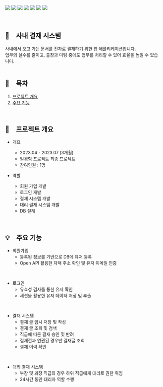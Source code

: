 <span>
  <img src="https://img.shields.io/badge/JavaScript-F7DF1E?style=flat&logo=javascript&logoColor=white"/>
  <img src="https://img.shields.io/badge/jQuery-0769AD?style=flat&logo=jquery&logoColor=white"/>
  <img src="https://img.shields.io/badge/Java-007396?style=flat&logo=OpenJDK&logoColor=white"/>
  <img src="https://img.shields.io/badge/Spring-6DB33F?style=flat&logo=spring&logoColor=white"/>
  <img src="https://img.shields.io/badge/EclipseIDE-2C2255?style=flat&logo=eclipseide&logoColor=white"/>
  <img src="https://img.shields.io/badge/Apache_Tomcat-F8DC75?style=flat&logo=apachetomcat&logoColor=white"/>
  <img src="https://img.shields.io/badge/Oracle-F80000?style=flat&logo=oracle&logoColor=white"/>
  
  </span>
<br>
<br>
<br>

## 📑　사내 결재 시스템
사내에서 오고 가는 문서를 전자로 결재하기 위한 웹 애플리케이션입니다.  
업무의 실수를 줄이고, 출장과 미팅 중에도 업무를 처리할 수 있어 효율을 높일 수 있습니다.
<br>
<br>

## 📍　목차
1. [프로젝트 개요](#프로젝트-개요)
2. [주요 기능](#주요-기능)
<br>

## 🙌　프로젝트 개요
- 개요
  - 2023.04 - 2023.07 (3개월)
  - 일경험 프로젝트 최종 프로젝트
  - 참여인원 : 1명
  
- 역할
    - 회원 가입 개발
    - 로그인 개발
    - 결재 시스템 개발
    - 대리 결재 시스템 개발
    - DB 설계
<br>

## 💡　주요 기능
- 회원가입
  - 등록된 정보를 기반으로 DB에 유저 등록
  - Open API 활용한 자택 주소 확인 및 유저 이메일 인증
<br>

- 로그인
  - 유효성 검사를 통한 유저 확인
  - 세션을 활용한 유저 데이터 저장 및 추출
<br>

- 결재 시스템
  - 결재 글 임시 저장 및 작성
  - 결재 글 조회 및 검색
  - 직급에 따른 결재 승인 및 반려
  - 결재건과 연관된 경우만 결재글 조회
  - 결재 이력 확인
<br>

- 대리 결재 시스템
  - 부장 및 과장 직급의 경우 하위 직급에게 대리로 권한 위임
  - 24시간 동안 대리자 역할 수행
<br>
